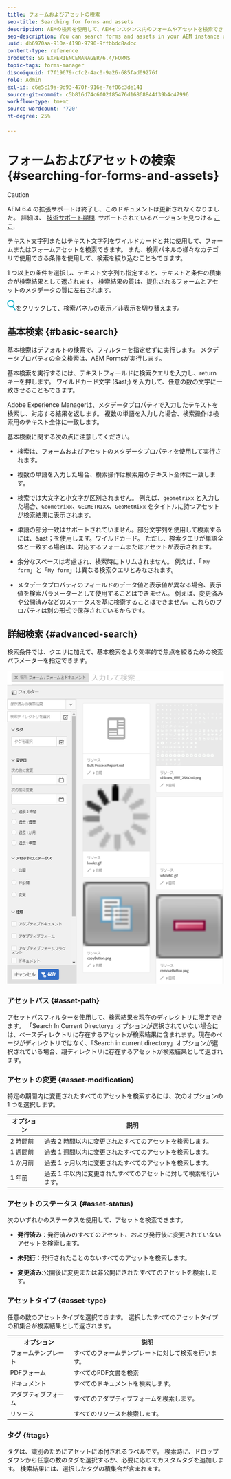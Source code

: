```yaml
---
title: フォームおよびアセットの検索
seo-title: Searching for forms and assets
description: AEMの検索を使用して、AEMインスタンス内のフォームやアセットを検索できます。 基本検索と詳細検索で、アセットをすばやく見つけることができます。
seo-description: You can search forms and assets in your AEM instance using AEM search. Basic and advanced search allows you to quickly locate your assets.
uuid: db6970aa-910a-4190-9790-9ffbbdc8adcc
content-type: reference
products: SG_EXPERIENCEMANAGER/6.4/FORMS
topic-tags: forms-manager
discoiquuid: f7f19679-cfc2-4ac0-9a26-685fad09276f
role: Admin
exl-id: c6e5c19a-9d93-470f-916e-7ef06c3de141
source-git-commit: c5b816d74c6f02f85476d16868844f39b4c47996
workflow-type: tm+mt
source-wordcount: '720'
ht-degree: 25%

---
```


# フォームおよびアセットの検索 {#searching-for-forms-and-assets}

>[!CAUTION]
>
>AEM 6.4 の拡張サポートは終了し、このドキュメントは更新されなくなりました。 詳細は、 [技術サポート期間](https://helpx.adobe.com/jp/support/programs/eol-matrix.html). サポートされているバージョンを見つける [ここ](https://experienceleague.adobe.com/docs/?lang=ja).

テキスト文字列またはテキスト文字列をワイルドカードと共に使用して、フォームまたはフォームアセットを検索できます。 また、検索パネルの様々なカテゴリで使用できる条件を使用して、検索を絞り込むこともできます。

1 つ以上の条件を選択し、テキスト文字列も指定すると、テキストと条件の積集合が検索結果として返されます。 検索結果の質は、提供されるフォームとアセットのメタデータの質に左右されます。

![aem6forms_search](assets/aem6forms_search.png)をクリックして、検索パネルの表示／非表示を切り替えます。

## 基本検索 {#basic-search}

基本検索はデフォルトの検索で、フィルターを指定せずに実行します。 メタデータプロパティの全文検索は、AEM Formsが実行します。

基本検索を実行するには、テキストフィールドに検索クエリを入力し、return キーを押します。 ワイルドカード文字 (&amp;ast;) を入力して、任意の数の文字に一致させることもできます。

Adobe Experience Managerは、メタデータプロパティで入力したテキストを検索し、対応する結果を返します。 複数の単語を入力した場合、検索操作は検索用のテキスト全体に一致します。

基本検索に関する次の点に注意してください。

* 検索は、フォームおよびアセットのメタデータプロパティを使用して実行されます。
* 複数の単語を入力した場合、検索操作は検索用のテキスト全体に一致します。
* 検索では大文字と小文字が区別されません。 例えば、`geometrixx` と入力した場合、`Geometrixx`、`GEOMETRIXX`、`GeoMetRixx` をタイトルに持つアセットが検索結果に表示されます。

* 単語の部分一致はサポートされていません。部分文字列を使用して検索するには、&amp;ast；を使用します。ワイルドカード。 ただし、検索クエリが単語全体と一致する場合は、対応するフォームまたはアセットが表示されます。
* 余分なスペースは考慮され、検索時にトリムされません。 例えば、「 `My form`」と「`My form`」は異なる検索クエリとみなされます。

* メタデータプロパティのフィールドのデータ値と表示値が異なる場合、表示値を検索パラメーターとして使用することはできません。 例えば、変更済みや公開済みなどのステータスを基に検索することはできません。これらのプロパティは別の形式で保存されているからです。

## 詳細検索 {#advanced-search}

検索条件では、クエリに加えて、基本検索をより効率的で焦点を絞るための検索パラメーターを指定できます。

![AEM form とアセット検索の検索フィールドおよびパラメーター / フィルタ](assets/search_forms_assets.png)

### アセットパス {#asset-path}

アセットパスフィルターを使用して、検索結果を現在のディレクトリに限定できます。 「Search In Current Directory」オプションが選択されていない場合には、ベースディレクトリに存在するアセットが検索結果に含まれます。現在のページがディレクトリではなく、「Search in current directory」オプションが選択されている場合、親ディレクトリに存在するアセットが検索結果として返されます。

### アセットの変更 {#asset-modification}

特定の期間内に変更されたすべてのアセットを検索するには、次のオプションの 1 つを選択します。

| **オプション** | **説明** |
|---|---|
| 2 時間前 | 過去 2 時間以内に変更されたすべてのアセットを検索します。 |
| 1 週間前 | 過去 1 週間以内に変更されたすべてのアセットを検索します。 |
| 1 か月前 | 過去 1 ヶ月以内に変更されたすべてのアセットを検索します。 |
| 1 年前 | 過去 1 年以内に変更されたすべてのアセットに対して検索を行います。 |

### アセットのステータス {#asset-status}

次のいずれかのステータスを使用して、アセットを検索できます。

* **発行済み**：発行済みのすべてのアセット、および発行後に変更されていないアセットを検索します。

* **未発行**：発行されたことのないすべてのアセットを検索します。

* **変更済み**:公開後に変更または非公開にされたすべてのアセットを検索します。

### アセットタイプ {#asset-type}

任意の数のアセットタイプを選択できます。 選択したすべてのアセットタイプの和集合が検索結果として返されます。

<table> 
 <tbody>
  <tr>
   <th>オプション</th> 
   <th>説明</th> 
  </tr>
  <tr>
   <td>フォームテンプレート<br /> </td> 
   <td>すべてのフォームテンプレートに対して検索を行います。<br /> </td> 
  </tr>
  <tr>
   <td>PDFフォーム</td> 
   <td>すべてのPDF文書を検索</td> 
  </tr>
  <tr>
   <td>ドキュメント</td> 
   <td>すべてのドキュメントを検索します。</td> 
  </tr>
  <tr>
   <td>アダプティブフォーム<br /> </td> 
   <td>すべてのアダプティブフォームを検索します。</td> 
  </tr>
  <tr>
   <td>リソース</td> 
   <td>すべてのリソースを検索します。<br /> </td> 
  </tr>
 </tbody>
</table>

### タグ {#tags}

タグは、識別のためにアセットに添付されるラベルです。 検索時に、ドロップダウンから任意の数のタグを選択するか、必要に応じてカスタムタグを追加します。 検索結果には、選択したタグの積集合が含まれます。
